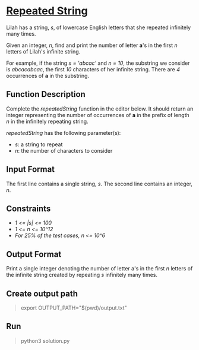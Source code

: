 # [Repeated String](https://www.hackerrank.com/challenges/repeated-string/problem?h_l=interview&playlist_slugs%5B%5D=interview-preparation-kit&playlist_slugs%5B%5D=warmup)

Lilah has a string, *s*, of lowercase English letters that she repeated infinitely many times.

Given an integer, *n*, find and print the number of letter **a**'s in the first *n* letters of Lilah's infinite string.

For example, if the string *s = 'abcac'* and *n = 10*, the substring we consider is *abcacabcac*, the first *10* characters of her infinite string. There are *4* occurrences of **a** in the substring.

## Function Description
Complete the *repeatedString* function in the editor below. It should return an integer representing the number of occurrences of **a** in the prefix of length *n* in the infinitely repeating string.

*repeatedString* has the following parameter(s):
* *s*: a string to repeat
* *n*: the number of characters to consider

## Input Format
The first line contains a single string, *s*.
The second line contains an integer, *n*.

## Constraints
* *1 <= |s| <= 100*
* *1 <= n <= 10^12*
* *For 25% of the test cases, n <= 10^6*

## Output Format
Print a single integer denoting the number of letter a's in the first *n* letters of the infinite string created by repeating *s* infinitely many times.

## Create output path
> export OUTPUT_PATH="$(pwd)/output.txt"

## Run
> python3 solution.py